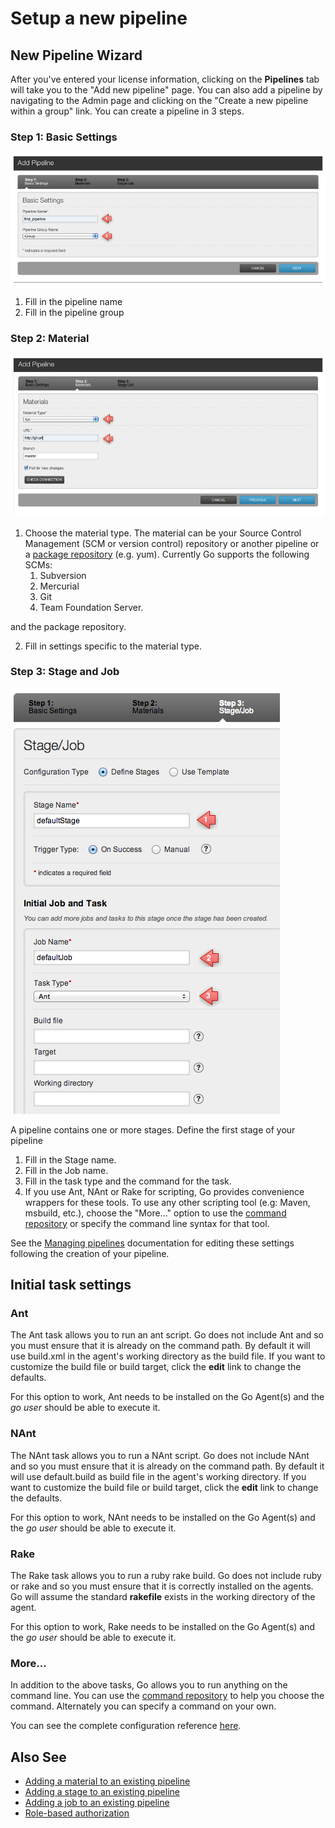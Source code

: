 # Setup a new pipeline

## New Pipeline Wizard

After you've entered your license information, clicking on the **Pipelines** tab will take you to the "Add new pipeline" page. You can also add a pipeline by navigating to the Admin page and clicking on the "Create a new pipeline within a group" link. You can create a pipeline in 3 steps.

### Step 1: Basic Settings

![](../resources/images/cruise/admin/new_pipeline_1.png)

1.  Fill in the pipeline name
2.  Fill in the pipeline group

### Step 2: Material

![](../resources/images/cruise/admin/new_pipeline_2.png)

1.  Choose the material type. The material can be your Source Control Management (SCM or version control) repository or another pipeline or a [package repository](http://www.thoughtworks.com/products/docs/go/current/help/package_material.html) (e.g. yum). Currently Go supports the following SCMs:
    1.  Subversion
    2.  Mercurial
    3.  Git
    4.  Team Foundation Server.

 and the package repository.

2.  Fill in settings specific to the material type.

### Step 3: Stage and Job

![](../resources/images/cruise/admin/new_pipeline_3.png)

A pipeline contains one or more stages. Define the first stage of your pipeline

1.  Fill in the Stage name.
2.  Fill in the Job name.
3.  Fill in the task type and the command for the task.
4.  If you use Ant, NAnt or Rake for scripting, Go provides convenience wrappers for these tools. To use any other scripting tool (e.g: Maven, msbuild, etc.), choose the "More..." option to use the [command repository](../advanced_usage/command_repository.html) or specify the command line syntax for that tool.

See the [Managing pipelines](managing_pipelines.md) documentation for editing these settings following the creation of your pipeline.

## Initial task settings

### Ant

The Ant task allows you to run an ant script. Go does not include Ant and so you must ensure that it is already on the command path. By default it will use build.xml in the agent's working directory as the build file. If you want to customize the build file or build target, click the **edit** link to change the defaults.

For this option to work, Ant needs to be installed on the Go Agent(s) and the *go user* should be able to execute it.

### NAnt

The NAnt task allows you to run a NAnt script. Go does not include NAnt and so you must ensure that it is already on the command path. By default it will use default.build as build file in the agent's working directory. If you want to customize the build file or build target, click the **edit** link to change the defaults.

For this option to work, NAnt needs to be installed on the Go Agent(s) and the *go user* should be able to execute it.

### Rake

The Rake task allows you to run a ruby rake build. Go does not include ruby or rake and so you must ensure that it is correctly installed on the agents. Go will assume the standard **rakefile** exists in the working directory of the agent.

For this option to work, Rake needs to be installed on the Go Agent(s) and the *go user* should be able to execute it.

### More...

In addition to the above tasks, Go allows you to run anything on the command line. You can use the [command repository](../advanced_usage/command_repository.html) to help you choose the command. Alternately you can specify a command on your own.

You can see the complete configuration reference [here](configuration_reference.md).

## Also See

-   [Adding a material to an existing pipeline](admin_add_material.md)
-   [Adding a stage to an existing pipeline](admin_add_stage.md)
-   [Adding a job to an existing pipeline](admin_add_job.md)
-   [Role-based authorization](../configuration/dev_authorization.html)